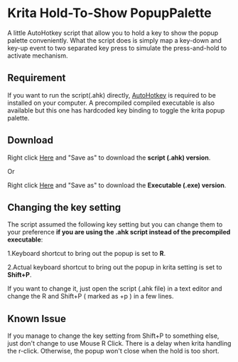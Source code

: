 # Krita Hold-To-Show PopupPalette
A little AutoHotkey script that allow you to hold a key to show the popup palette conveniently.
What the script does is simply map a key-down and key-up event to two separated key press to simulate the press-and-hold to activate mechanism.

## Requirement

If you want to run the script(.ahk) directly, [AutoHotkey](https://www.autohotkey.com/) is required to be installed on your computer.
A precompiled compiled executable is also available but this one has hardcoded key binding to toggle the krita popup palette.

## Download

Right click [Here](https://github.com/fantasyz/Krita_Hold_To_Show_Popup_Palette/raw/master/Script/Krita%20Hold_To_Show_PopupPalette.ahk) and "Save as" to download the **script (.ahk) version**.

Or

Right click [Here](https://github.com/fantasyz/Krita_Hold_To_Show_Popup_Palette/raw/master/Bin/Krita_Hold_To_Show_PopupPalette.exe) and "Save as" to download the **Executable (.exe) version**.


## Changing the key setting

The script assumed the following key setting but you can change them to your preference __if you are using the .ahk script instead of the precompiled executable__:

1.Keyboard shortcut to bring out the popup is set to **R**.

2.Actual keyboard shortcut to bring out the popup in krita setting is set to **Shift+P**.

If you want to change it, just open the  script (.ahk file) in a text editor and change the R and Shift+P ( marked as +p ) in a few lines.

## Known Issue

If you manage to change the key setting from Shift+P to something else, just don't change to use Mouse R Click. There is a delay when krita handling the r-click. Otherwise, the popup won't close when the hold is too short.
